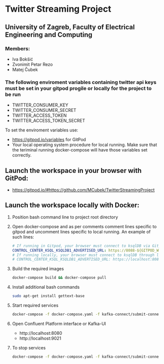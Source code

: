 # Twitter Streaming Project
## University of Zagreb, Faculty of Electrical Engineering and Computing

### Members:
- Iva Bokšić
- Zvonimit Petar Rezo
- Matej Čubek

### The following enviroment variables containing **twitter api keys** must be set in your gitpod progile or locally for the project to be run
- TWITTER_CONSUMER_KEY
- TWITTER_CONSUMER_SECRET
- TWITTER_ACCESS_TOKEN
- TWITTER_ACCESS_TOKEN_SECRET

To set the enviroment variables use:
- https://gitpod.io/variables for GitPod
- Your local operating system procedure for local running. Make sure that the teriminal running docker-compose will have those variables set correctly.

## Launch the workspace in your browser with GitPod:
- https://gitpod.io/#https://github.com/MCubek/TwitterStreamingProject

## Launch the workspace locally with Docker:
1. Position bash command line to project root directory
2. Open docker-compose and as per comments comment lines specific to gitpod and uncomment lines specific to local running. 
An example of such lines:
    ```Yaml
    # If running in Gitpod, your browser must connect to ksqlDB via Gitpod's proxy URL
    CONTROL_CENTER_KSQL_KSQLDB1_ADVERTISED_URL: https://8088-${GITPOD_WORKSPACE_ID}.${GITPOD_WORKSPACE_CLUSTER_HOST}
    # If running locally, your browser must connect to ksqlDB through localhost 8088. Comment out the above line and uncomment the line below.
    # CONTROL_CENTER_KSQL_KSQLDB1_ADVERTISED_URL: https://localhost:8088
    ```
3. Build the required images
    ```Bash
    docker-compose build && docker-compose pull
    ```
4. Install additional bash commands
    ```Bash
    sudo apt-get install gettext-base
    ```
5. Start required services
    ```Bash
    docker-compose -f docker-compose.yaml -f kafka-connect/submit-connectors.yaml up -d
    ```
6. Open Confluent Platform interface or Kafka-UI
    - http://localhost:8080
    - http://localhost:9021

7. To stop services
    ```Bash
    docker-compose -f docker-compose.yaml -f kafka-connect/submit-connectors.yaml down
    ```
